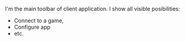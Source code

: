 I'm the main toolbar of client application. 
I show all visible posibilities: 

- Connect to a game, 
- Configure app
- etc.